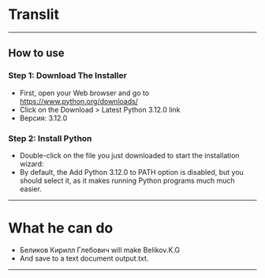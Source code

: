 # Translit
---
## How to use

### Step 1: Download The Installer
* First, open your Web browser and go to https://www.python.org/downloads/
* Click on the Download > Latest Python 3.12.0 link
* Версия: 3.12.0
### Step 2: Install Python
* Double-click on the file you just downloaded to start the installation wizard:
* By default, the Add Python 3.12.0 to PATH option is disabled, but you should select it, as it makes running Python programs much much easier.
---
# What he can do
* Беликов Кирилл Глебович will make Belikov.K.G
* And save to a text document output.txt.
---

